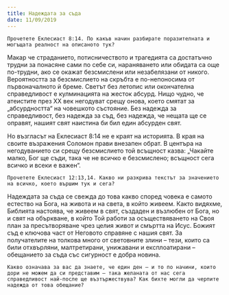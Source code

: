 ```yaml
---
title: Надеждата за съда
date: 11/09/2019
---
```


`Прочетете Еклесиаст 8:14. По какъв начин разбирате поразителната и могъщата реалност на описаното тук?`

Макар че страданието, потисничеството и трагедията са достатъчно трудни за понасяне сами по себе си, нараняването или обидата са още по-трудни, ако се окажат безсмислени или незабелязани от никого. Вероятността за безсмислието на скръбта е по-непоносима от първоначалното ѝ бреме. Светът без летопис или окончателна справедливост е кулминацията на жесток абсурд. Нищо чудно, че атеистите през ХХ век негодуват срещу онова, което смятат за „абсурдността“ на човешкото състояние. Без надежда за справедливост, без надежда за съд, без надежда, че нещата ще се оправят, нашият свят наистина би бил един абсурден свят.

Но възгласът на Еклесиаст 8:14 не е краят на историята. В края на своите възражения Соломон прави внезапен обрат. В центъра на негодуванието си срещу безсмислието той всъщност казва: „Чакайте малко, Бог ще съди, така че не всичко е безсмислено; всъщност сега всичко и всеки е важен“.

`Прочетете Еклесиаст 12:13,14. Какво ни разкрива текстът за значението на всичко, което вършим тук и сега?`

Надеждата за съда се свежда до това какво според човека е самото естество на Бога, на живота и на света, в който живеем. Както видяхме, Библията настоява, че живеем в свят, създаден и възлюбен от Бога, но и свят на объркване, в който Той работи за осъществяването на Своя план за пресътворяване чрез целия живот и смъртта на Исус. Божият съд е ключова част от Неговото справяне с нашия свят. За получателите на толкова много от световните злини – тези, които са били отхвърляни, малтретирани, унижавани и експлоатирани – обещанието за съда със сигурност е добра новина.

`Какво означава за вас да знаете, че един ден – и то по начини, които дори не можем да си представим – така желаната от нас сега справедливост най-после ще възтържествува? Как бихте могли да черпите надежда от това обещание?`
